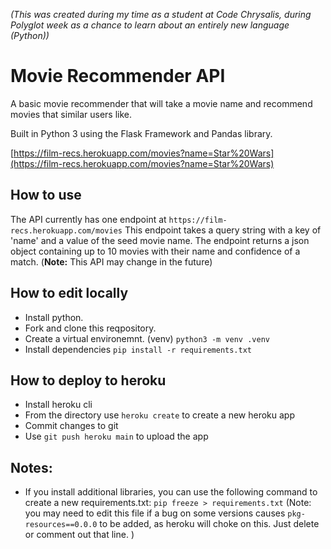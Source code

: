 _(This was created during my time as a student at Code Chrysalis, during Polyglot week as a chance to learn about an entirely new language (Python))_

# Movie Recommender API

A basic movie recommender that will take a movie name and recommend movies that similar users like.

Built in Python 3 using the Flask Framework and Pandas library.

[https://film-recs.herokuapp.com/movies?name=Star%20Wars](https://film-recs.herokuapp.com/movies?name=Star%20Wars)

## How to use

The API currently has one endpoint at `https://film-recs.herokuapp.com/movies`
This endpoint takes a query string with a key of 'name' and a value of the seed movie name.
The endpoint returns a json object containing up to 10 movies with their name and confidence of a match.
(**Note:** This API may change in the future)

## How to edit locally

- Install python.
- Fork and clone this reqpository.
- Create a virtual environemnt. (venv)
  `python3 -m venv .venv`
- Install dependencies
  `pip install -r requirements.txt`

## How to deploy to heroku

- Install heroku cli
- From the directory use `heroku create` to create a new heroku app
- Commit changes to git
- Use `git push heroku main` to upload the app

## Notes:

- If you install additional libraries, you can use the following command to create a new requirements.txt: `pip freeze > requirements.txt`
  (Note: you may need to edit this file if a bug on some versions causes `pkg-resources==0.0.0` to be added, as heroku will choke on this. Just delete or comment out that line. )
